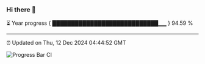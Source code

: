 ### Hi there 👋

⏳ Year progress { ████████████████████████████▁▁ } 94.59 %

---

⏰ Updated on Thu, 12 Dec 2024 04:44:52 GMT

![Progress Bar CI](https://github.com/IshwaranRudhara/GIT-ACTION/workflows/Progress%20Bar%20CI/badge.svg)
